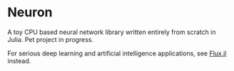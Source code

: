 # Neuron
A toy CPU based neural network library written entirely from scratch in Julia. Pet project in progress.

For serious deep learning and artificial intelligence applications, see [Flux.jl](https://github.com/FluxML/Flux.jl) instead.
